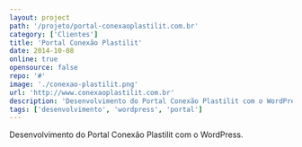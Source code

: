 ```yaml
---
layout: project
path: '/projeto/portal-conexaoplastilit.com.br'
category: ['Clientes']
title: 'Portal Conexão Plastilit'
date: 2014-10-08
online: true
opensource: false
repo: '#'
image: './conexao-plastilit.png'
url: 'http://www.conexaoplastilit.com.br'
description: 'Desenvolvimento do Portal Conexão Plastilit com o WordPress.'
tags: ['desenvolvimento', 'wordpress', 'portal']
---
```


Desenvolvimento do Portal Conexão Plastilit com o WordPress.
